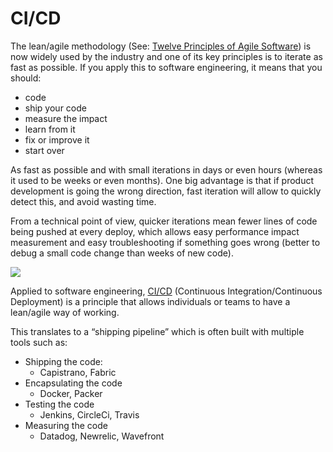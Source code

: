 # CI/CD

The lean/agile methodology (See: [Twelve Principles of Agile Software](https://agilemanifesto.org/principles.html)) is now widely used by the industry and one of its key principles is to iterate as fast as possible. If you apply this to software engineering, it means that you should:

-   code
-   ship your code
-   measure the impact
-   learn from it
-   fix or improve it
-   start over

As fast as possible and with small iterations in days or even hours (whereas it used to be weeks or even months). One big advantage is that if product development is going the wrong direction, fast iteration will allow to quickly detect this, and avoid wasting time.

From a technical point of view, quicker iterations mean fewer lines of code being pushed at every deploy, which allows easy performance impact measurement and easy troubleshooting if something goes wrong (better to debug a small code change than weeks of new code).

![](img/CI-CD.jpg)

Applied to software engineering, [CI/CD](https://digital.ai/catalyst-blog/walk-before-you-run-understanding-ci-in-cd/) (Continuous Integration/Continuous Deployment) is a principle that allows individuals or teams to have a lean/agile way of working.

This translates to a “shipping pipeline” which is often built with multiple tools such as:

-   Shipping the code:
    -   Capistrano, Fabric
-   Encapsulating the code
    -   Docker, Packer
-   Testing the code
    -   Jenkins, CircleCi, Travis
-   Measuring the code
    -   Datadog, Newrelic, Wavefront
